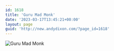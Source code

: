 ```yaml
---
id: 1618
title: 'Guru Mad Monk'
date: '2023-03-17T13:45:21+00:00'
layout: page
guid: 'http://new.andydixon.com/?page_id=1618'
---
```


![Guru Mad Monk](https://i0.wp.com/assets.g8x2.ldn.idrivee2-23.com/posters/Guru%20Mad%20Monk%2001.jpg?w=1200&ssl=1 "Guru Mad Monk")